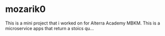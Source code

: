 # mozarik0
This is a mini project that i worked on for Alterra Academy MBKM. This is a microservice apps that return a stoics qu…
